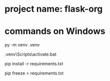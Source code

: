 # project name: flask-org

# commands on Windows
py -m venv .venv

.venv\Scripts\activate.bat

pip install -r requirements.txt

pip freeze > requirements.txt
